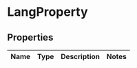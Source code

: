 

# LangProperty


## Properties

| Name | Type | Description | Notes |
|------------ | ------------- | ------------- | -------------|



